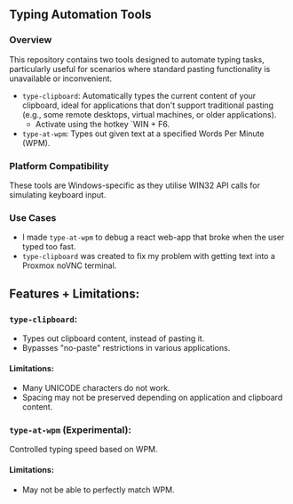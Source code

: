 ## Typing Automation Tools

### Overview
This repository contains two tools designed to automate typing tasks, particularly useful for scenarios where standard pasting functionality is unavailable or inconvenient.
- `type-clipboard`: Automatically types the current content of your clipboard, ideal for applications that don't support traditional pasting (e.g., some remote desktops, virtual machines, or older applications).
	- Activate using the hotkey `WIN + F6.
- `type-at-wpm`: Types out given text at a specified Words Per Minute (WPM).

### Platform Compatibility
These tools are Windows-specific as they utilise WIN32 API calls for simulating keyboard input.

### Use Cases
- I made `type-at-wpm` to debug a react web-app that broke when the user typed too fast.
- `type-clipboard` was created to fix my problem with getting text into a Proxmox noVNC terminal.

## Features + Limitations:	
### `type-clipboard`:
- Types out clipboard content, instead of pasting it.
- Bypasses "no-paste" restrictions in various applications.
#### Limitations:
- Many UNICODE characters do not work.
- Spacing may not be preserved depending on application and clipboard content.

### `type-at-wpm` (Experimental):
Controlled typing speed based on WPM.
#### Limitations: 
- May not be able to perfectly match WPM.